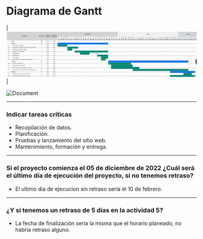 # Diagrama de Gantt

|![Imagen](images/DiagramaDeGantt.png)|

![Document](https://drive.google.com/file/d/1yJrnXFQssNfXyCADPS467nAcjiyj6iga/view?usp=share_link)

---

### Indicar tareas críticas

- Recopilación de datos.
- Planificación.
- Pruebas y lanzamiento del sitio web.
- Mantenimiento, formación y entrega.

--- 

### Si el proyecto comienza el 05 de diciembre de 2022 ¿Cuál será el último día de ejecución del proyecto, si no tenemos retraso?

- El ultimo dia de ejecucion sin retraso sería el 10 de febrero.

---

### ¿Y si tenemos un retraso de 5 días en la actividad 5?

- La fecha de finalización sería la misma que el horario planeado, no habría retraso alguno.
